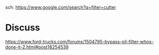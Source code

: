 
sch: https://www.google.com/search?q=filter+cutter

# Discuss
https://www.ford-trucks.com/forums/1504795-bypass-oil-filter-whos-done-it-2.html#post18254539
